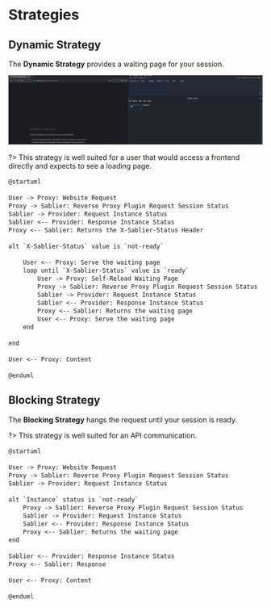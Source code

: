 # Strategies

## Dynamic Strategy

The **Dynamic Strategy** provides a waiting page for your session.

![Demo](assets/img/demo.gif)

?> This strategy is well suited for a user that would access a frontend directly and expects to see a loading page.

```plantuml
@startuml

User -> Proxy: Website Request
Proxy -> Sablier: Reverse Proxy Plugin Request Session Status
Sablier -> Provider: Request Instance Status
Sablier <-- Provider: Response Instance Status
Proxy <-- Sablier: Returns the X-Sablier-Status Header

alt `X-Sablier-Status` value is `not-ready`

    User <-- Proxy: Serve the waiting page
    loop until `X-Sablier-Status` value is `ready`
        User -> Proxy: Self-Reload Waiting Page
        Proxy -> Sablier: Reverse Proxy Plugin Request Session Status
        Sablier -> Provider: Request Instance Status
        Sablier <-- Provider: Response Instance Status
        Proxy <-- Sablier: Returns the waiting page
        User <-- Proxy: Serve the waiting page
    end

end

User <-- Proxy: Content 

@enduml
```
## Blocking Strategy

The **Blocking Strategy** hangs the request until your session is ready.

?> This strategy is well suited for an API communication.

```plantuml
@startuml

User -> Proxy: Website Request
Proxy -> Sablier: Reverse Proxy Plugin Request Session Status
Sablier -> Provider: Request Instance Status

alt `Instance` status is `not-ready`
    Proxy -> Sablier: Reverse Proxy Plugin Request Session Status
    Sablier -> Provider: Request Instance Status
    Sablier <-- Provider: Response Instance Status
    Proxy <-- Sablier: Returns the waiting page
end

Sablier <-- Provider: Response Instance Status
Proxy <-- Sablier: Response 

User <-- Proxy: Content 

@enduml
```